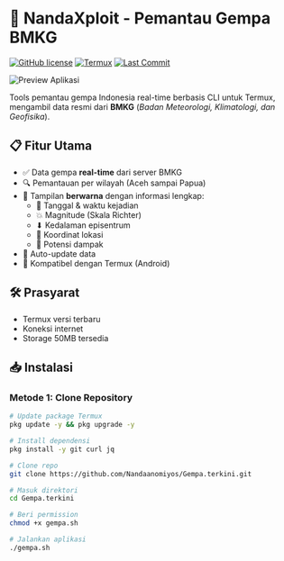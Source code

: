 # 🌋 NandaXploit - Pemantau Gempa BMKG

[![GitHub license](https://img.shields.io/github/license/Nandaanomiyos/Gempa.terkini)](LICENSE)
[![Termux](https://img.shields.io/badge/Platform-Termux-brightgreen)](https://termux.com)
[![Last Commit](https://img.shields.io/github/last-commit/Nandaanomiyos/Gempa.terkini)](https://github.com/Nandaanomiyos/Gempa.terkini/commits/main)

![Preview Aplikasi](https://i.postimg.cc/mkFZB92j/Screenshot-20250419-104531.jpg)

Tools pemantau gempa Indonesia real-time berbasis CLI untuk Termux, mengambil data resmi dari **BMKG** (_Badan Meteorologi, Klimatologi, dan Geofisika_).

## 📋 Fitur Utama
- ✅ Data gempa **real-time** dari server BMKG
- 🔍 Pemantauan per wilayah (Aceh sampai Papua)
- 🎨 Tampilan **berwarna** dengan informasi lengkap:
  - 📅 Tanggal & waktu kejadian
  - 💥 Magnitude (Skala Richter)
  - ⬇ Kedalaman episentrum
  - 🧭 Koordinat lokasi
  - 🚨 Potensi dampak
- 🔄 Auto-update data
- 📱 Kompatibel dengan Termux (Android)

## 🛠️ Prasyarat
- Termux versi terbaru
- Koneksi internet
- Storage 50MB tersedia

## 📥 Instalasi
### Metode 1: Clone Repository
```bash
# Update package Termux
pkg update -y && pkg upgrade -y

# Install dependensi
pkg install -y git curl jq

# Clone repo
git clone https://github.com/Nandaanomiyos/Gempa.terkini.git

# Masuk direktori
cd Gempa.terkini

# Beri permission
chmod +x gempa.sh

# Jalankan aplikasi
./gempa.sh
